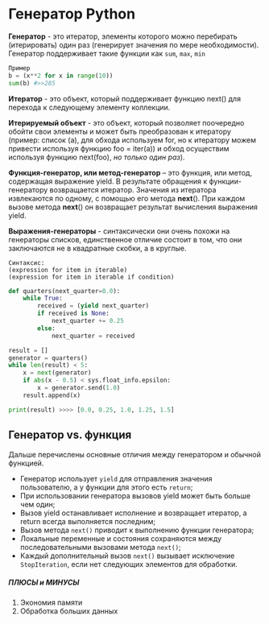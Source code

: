 # Генератор Python

**Генератор** - это итератор, элементы которого можно перебирать (итерировать) один раз (генерирует значения по мере необходимости). Генератор поддерживает такие функции как `sum`, `max`, `min`

```python
Пример
b = (x**2 for x in range(10))
sum(b) #>>285

```

**Итератор** - это объект, который поддерживает функцию next() для перехода к следующему элементу коллекции.

**Итерируемый объект** - это объект, который позволяет поочередно обойти свои элементы и может быть преобразован к итератору (пример: список (a), для обхода используем for, но к итератору можем привести используя функцию foo = iter(a)) и обход осуществим используя функцию next(foo), *но только один раз*).

**Функция-генератор, или метод-генератор** – это функция, или метод, содержащая выражение yield. В результате обращения к функции-генератору возвращается итератор. Значения из итератора извлекаются по одному, с помощью его метода __next__(). При каждом вызове метода __next__() он возвращает результат вычисления выражения yield.  

**Выражения-генераторы**  -  синтаксически они очень похожи на генераторы списков, единственное отличие состоит в том, что они заключаются не в квадратные скобки, а в круглые.

```
Синтаксис:
(expression for item in iterable)
(expression for item in iterable if condition)
```

```python
def quarters(next_quarter=0.0):
    while True:
        received = (yield next_quarter)
        if received is None:
            next_quarter += 0.25
        else:
            next_quarter = received

result = []
generator = quarters()
while len(result) < 5:
    x = next(generator)
    if abs(x - 0.5) < sys.float_info.epsilon:
        x = generator.send(1.0)
    result.append(x)

print(result) >>>> [0.0, 0.25, 1.0, 1.25, 1.5]
```
## Генератор vs. функция

Дальше перечислены основные отличия между генератором и обычной функцией.

- Генератор использует `yield` для отправления значения пользователю, а у функции для этого есть `return`;
- При использовании генератора вызовов yield может быть больше чем один;
- Вызов yield останавливает исполнение и возвращает итератор, а return всегда выполняется последним;
- Вызов метода `next()` приводит к выполнению функции генератора;
- Локальные переменные и состояния сохраняются между последовательными вызовами метода `next()`;
- Каждый дополнительный вызов `next()` вызывает исключение `StopIteration`, если нет следующих элементов для обработки.

##### ПЛЮСЫ и МИНУСЫ ##

1. Экономия памяти
2. Обработка больших данных



